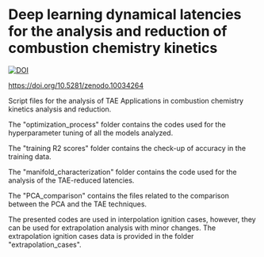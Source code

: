 # Deep learning dynamical latencies for the analysis and reduction of combustion chemistry kinetics 

[![DOI](https://zenodo.org/badge/DOI/10.5281/zenodo.10034264.svg)](https://doi.org/10.5281/zenodo.10034264)

https://doi.org/10.5281/zenodo.10034264

Script files for the analysis of TAE Applications in combustion chemistry kinetics analysis and reduction. 

The "optimization_process" folder contains the codes used for the hyperparameter tuning of all the models analyzed.

The "training R2 scores" folder contains the check-up of accuracy in the training data.

The "manifold_characterization" folder contains the code used for the analysis of the TAE-reduced latencies. 

The "PCA_comparison" contains the files related to the comparison between the PCA and the TAE techniques.

The presented codes are used in interpolation ignition cases, however, they can be used for extrapolation analysis with minor changes. The extrapolation ignition cases data is provided in the folder "extrapolation_cases".

